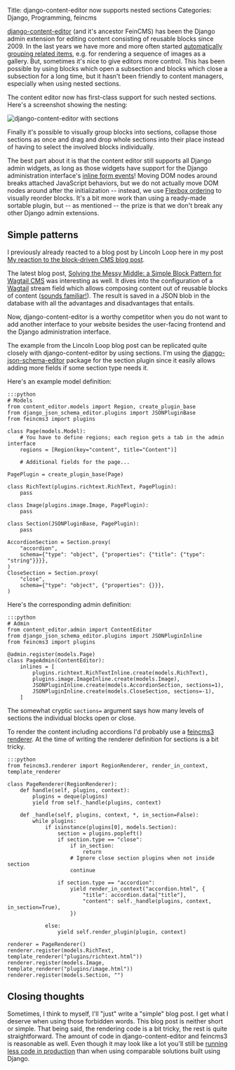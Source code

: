 Title: django-content-editor now supports nested sections
Categories: Django, Programming, feincms


[django-content-editor](https://django-content-editor.readthedocs.io/) (and
it's ancestor FeinCMS) has been the Django admin extension for editing content
consisting of reusable blocks since 2009. In the last years we have more and
more often started [automatically grouping related
items](https://feincms3.readthedocs.io/en/latest/guides/rendering.html#grouping-plugins-into-subregions),
e.g. for rendering a sequence of images as a gallery. But, sometimes it's nice
to give editors more control. This has been possible by using blocks which open
a subsection and blocks which close a subsection for a long time, but it hasn't
been friendly to content managers, especially when using nested sections.

The content editor now has first-class support for such nested sections. Here's
a screenshot showing the nesting:

![django-content-editor with sections](https://406.ch/assets/20240911-content-editor-sections.png)

Finally it's possible to visually group blocks into sections, collapse those
sections as once and drag and drop whole sections into their place instead of
having to select the involved blocks individually.

The best part about it is that the content editor still supports all Django
admin widgets, as long as those widgets have support for the Django
administration interface's [inline form
events](https://docs.djangoproject.com/en/latest/ref/contrib/admin/javascript/)!
Moving DOM nodes around breaks attached JavaScript behaviors, but we do not
actually move DOM nodes around after the initialization -- instead, we use
[Flexbox
ordering](https://developer.mozilla.org/en-US/docs/Web/CSS/CSS_flexible_box_layout/Ordering_flex_items)
to visually reorder blocks. It's a bit more work than using a ready-made
sortable plugin, but -- as mentioned -- the prize is that we don't break any
other Django admin extensions.


## Simple patterns

I previously already reacted to a blog post by Lincoln Loop here in my post [My
reaction to the block-driven CMS blog
post](https://406.ch/writing/my-reaction-to-the-block-driven-cms-blog-post/).

The latest blog post, [Solving the Messy Middle: a Simple Block Pattern for
Wagtail
CMS](https://lincolnloop.com/insights/simple-block-pattern-wagtail-cms/) was
interesting as well. It dives into the configuration of a
[Wagtail](https://wagtail.org/) stream field which allows composing content out
of reusable blocks of content ([sounds
familiar!](https://406.ch/writing/i-just-learned-about-wagtail-s-streamfield/)).
The result is saved in a JSON blob in the database with all the advantages and
disadvantages that entails.

Now, django-content-editor is a worthy competitor when you do not want to add
another interface to your website besides the user-facing frontend and the
Django administration interface.

The example from the Lincoln Loop blog post can be replicated quite closely
with django-content-editor by using sections. I'm using the
[django-json-schema-editor](https://pypi.org/project/django-json-schema-editor/)
package for the section plugin since it easily allows adding more fields if
some section type needs it.

Here's an example model definition:

    :::python
    # Models
    from content_editor.models import Region, create_plugin_base
    from django_json_schema_editor.plugins import JSONPluginBase
    from feincms3 import plugins

    class Page(models.Model):
        # You have to define regions; each region gets a tab in the admin interface
        regions = [Region(key="content", title="Content")]

        # Additional fields for the page...

    PagePlugin = create_plugin_base(Page)

    class RichText(plugins.richtext.RichText, PagePlugin):
        pass

    class Image(plugins.image.Image, PagePlugin):
        pass

    class Section(JSONPluginBase, PagePlugin):
        pass

    AccordionSection = Section.proxy(
        "accordion",
        schema={"type": "object", {"properties": {"title": {"type": "string"}}}},
    )
    CloseSection = Section.proxy(
        "close",
        schema={"type": "object", {"properties": {}}},
    )


Here's the corresponding admin definition:

    :::python
    # Admin
    from content_editor.admin import ContentEditor
    from django_json_schema_editor.plugins import JSONPluginInline
    from feincms3 import plugins

    @admin.register(models.Page)
    class PageAdmin(ContentEditor):
        inlines = [
            plugins.richtext.RichTextInline.create(models.RichText),
            plugins.image.ImageInline.create(models.Image),
            JSONPluginInline.create(models.AccordionSection, sections=1),
            JSONPluginInline.create(models.CloseSection, sections=-1),
        ]

The somewhat cryptic ``sections=`` argument says how many levels of sections
the individual blocks open or close.

To render the content including accordions I'd probably use a [feincms3
renderer](https://feincms3.readthedocs.io/en/latest/guides/rendering.html#using-marks).
At the time of writing the renderer definition for sections is a bit tricky.

    :::python
    from feincms3.renderer import RegionRenderer, render_in_context, template_renderer

    class PageRenderer(RegionRenderer):
        def handle(self, plugins, context):
            plugins = deque(plugins)
            yield from self._handle(plugins, context)

        def _handle(self, plugins, context, *, in_section=False):
            while plugins:
                if isinstance(plugins[0], models.Section):
                    section = plugins.popleft()
                    if section.type == "close":
                        if in_section:
                            return
                        # Ignore close section plugins when not inside section
                        continue

                    if section.type == "accordion":
                        yield render_in_context("accordion.html", {
                            "title": accordion.data["title"],
                            "content": self._handle(plugins, context, in_section=True),
                        })

                else:
                    yield self.render_plugin(plugin, context)

    renderer = PageRenderer()
    renderer.register(models.RichText, template_renderer("plugins/richtext.html"))
    renderer.register(models.Image, template_renderer("plugins/image.html"))
    renderer.register(models.Section, "")


## Closing thoughts

Sometimes, I think to myself, I'll "just" write a "simple" blog post. I get
what I deserve when using those forbidden words. This blog post is neither
short or simple. That being said, the rendering code is a bit tricky, the rest
is quite straightforward. The amount of code in django-content-editor and
feincms3 is reasonable as well. Even though it may look like a lot you'll still
be [running less code in
production](https://406.ch/writing/run-less-code-in-production-or-youll-end-up-paying-the-price-later/)
than when using comparable solutions built using Django.
